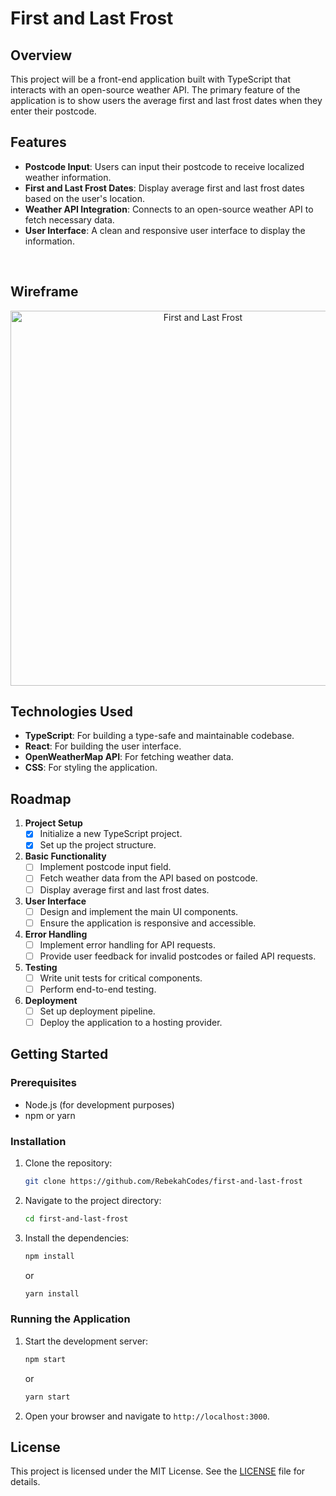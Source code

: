# First and Last Frost

## Overview
This project will be a front-end application built with TypeScript that interacts with an open-source weather API. The primary feature of the application is to show users the average first and last frost dates when they enter their postcode.

## Features
- **Postcode Input**: Users can input their postcode to receive localized weather information.
- **First and Last Frost Dates**: Display average first and last frost dates based on the user's location.
- **Weather API Integration**: Connects to an open-source weather API to fetch necessary data.
- **User Interface**: A clean and responsive user interface to display the information.
<br/>

## Wireframe
  <p align="center">
  <img src="https://github.com/RebekahCodes/first-and-last-frost/assets/156112643/9db73c27-3a94-496c-a9e6-79b166084029" alt="First and Last Frost" width="600">
</p>

## Technologies Used
- **TypeScript**: For building a type-safe and maintainable codebase.
- **React**: For building the user interface.
- **OpenWeatherMap API**: For fetching weather data.
- **CSS**: For styling the application.


## Roadmap
1. **Project Setup**
    - [x] Initialize a new TypeScript project.
    - [x] Set up the project structure.
2. **Basic Functionality**
    - [ ] Implement postcode input field.
    - [ ] Fetch weather data from the API based on postcode.
    - [ ] Display average first and last frost dates.
3. **User Interface**
    - [ ] Design and implement the main UI components.
    - [ ] Ensure the application is responsive and accessible.
4. **Error Handling**
    - [ ] Implement error handling for API requests.
    - [ ] Provide user feedback for invalid postcodes or failed API requests.
5. **Testing**
    - [ ] Write unit tests for critical components.
    - [ ] Perform end-to-end testing.
6. **Deployment**
    - [ ] Set up deployment pipeline.
    - [ ] Deploy the application to a hosting provider.

## Getting Started
### Prerequisites
- Node.js (for development purposes)
- npm or yarn

### Installation
1. Clone the repository:
    ```sh
    git clone https://github.com/RebekahCodes/first-and-last-frost
    ```
2. Navigate to the project directory:
    ```sh
    cd first-and-last-frost
    ```
3. Install the dependencies:
    ```sh
    npm install
    ```
    or
    ```sh
    yarn install
    ```

### Running the Application
1. Start the development server:
    ```sh
    npm start
    ```
    or
    ```sh
    yarn start
    ```
2. Open your browser and navigate to `http://localhost:3000`.


## License
This project is licensed under the MIT License. See the [LICENSE](LICENSE) file for details.
